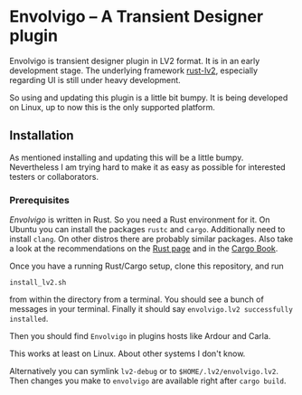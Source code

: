 # Envolvigo – A Transient Designer plugin

Envolvigo is transient designer plugin in LV2 format. It is in an early
development stage. The underlying framework
[rust-lv2](https://github.com/RustAudio/rust-lv2), especially regarding UI is
still under heavy development.

So using and updating this plugin is a little bit bumpy. It is being developed
on Linux, up to now this is the only supported platform.

## Installation

As mentioned installing and updating this will be a little bumpy. Nevertheless
I am trying hard to make it as easy as possible for interested testers or
collaborators.

### Prerequisites

*Envolvigo* is written in Rust. So you need a Rust environment for it.  On
Ubuntu you can install the packages `rustc` and `cargo`. Additionally need to
install `clang`.  On other distros there are probably similar packages. Also
take a look at the recommendations on the [Rust
page](https://www.rust-lang.org/tools/install) and in the [Cargo
Book](https://doc.rust-lang.org/cargo/getting-started/installation.html).


Once you have a running Rust/Cargo setup, clone this repository, and run
```
install_lv2.sh
```
from within the directory from a terminal. You should see a bunch of messages
in your terminal. Finally it should say `envolvigo.lv2 successfully installed`.

Then you should find `Envolvigo` in plugins hosts like Ardour and Carla.

This works at least on Linux. About other systems I don't know.


Alternatively you can symlink `lv2-debug` or to
`$HOME/.lv2/envolvigo.lv2`. Then changes you make to `envolvigo` are available
right after `cargo build`.
